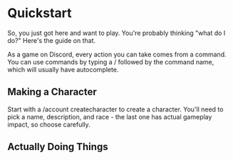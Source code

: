 # Quickstart

So, you just got here and want to play. You're probably thinking "what do I do?"
Here's the guide on that.

As a game on Discord, every action you can take comes from a command. You can
use commands by typing a / followed by the command name, which will usually have
autocomplete.

## Making a Character

Start with a /account createcharacter to create a character. You'll need to pick
a name, description, and race - the last one has actual gameplay impact, so
choose carefully.

## Actually Doing Things
